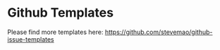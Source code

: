# Github Templates

Please find more templates here: https://github.com/stevemao/github-issue-templates
